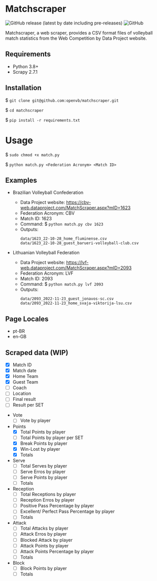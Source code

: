 # Matchscraper
![GitHub release (latest by date including pre-releases)](https://img.shields.io/github/v/release/openvb/matchscraper?include_prereleases)
![GitHub](https://img.shields.io/github/license/openvb/matchscraper)

Matchscraper, a web scraper, provides a CSV format files of volleyball match statistics from the Web Competition by Data Project website.

## Requirements

- Python 3.8+
- Scrapy 2.7.1

## Installation

$ `git clone git@github.com:openvb/matchscraper.git`

$ `cd matchscraper`

$ `pip install -r requirements.txt`

# Usage

$ `sudo chmod +x match.py`

$ `python match.py <Federation Acronym> <Match ID>`

## Examples

- Brazilian Volleyball Confederation
    - Data Project website: https://cbv-web.dataproject.com/MatchScraper.aspx?mID=1623
    - Federation Acronym: CBV
    - Match ID: 1623
    - Command: $ `python match.py cbv 1623`
    - Outputs:
        ```
        data/1623_22-10-28_home_fluminense.csv
        data/1623_22-10-28_guest_barueri-volleyball-club.csv
        ```

- Lithuanian Volleyball Federation
    - Data Project website: https://lvf-web.dataproject.com/MatchScraper.aspx?mID=2093
    - Federation Acronym: LVF
    - Match ID: 2093
    - Command: $ `python match.py lvf 2093`
    - Outputs:
        ```
        data/2093_2022-11-23_guest_jonavos-sc.csv
        data/2093_2022-11-23_home_svaja-viktorija-lsu.csv
        ```

## Page Locales

- pt-BR
- en-GB

## Scraped data (WIP)

- [x] Match ID
- [x] Match date
- [x] Home Team
- [x] Guest Team
- [ ] Coach
- [ ] Location
- [ ] Final result
- [ ] Result per SET

- Vote
    - [ ] Vote by player
- Points
    - [x] Total Points by player
    - [ ] Total Points by player per SET
    - [x] Break Points by player
    - [x] Win-Lost by player
    - [x] Totals
- Serve
    - [ ] Total Serves by player
    - [ ] Serve Erros by player
    - [ ] Serve Points by player
    - [ ] Totals
- Reception
    - [ ] Total Receptions by player
    - [ ] Reception Erros by player
    - [ ] Positive Pass Percentage by player
    - [ ] Excellent/ Perfect Pass Percentage by player
    - [ ] Totals
- Attack
    - [ ] Total Attacks by player
    - [ ] Attack Erros by player
    - [ ] Blocked Attack by player
    - [ ] Attack Points by player
    - [ ] Attack Points Percentage by player
    - [ ] Totals
- Block
    - [ ] Block Points by player
    - [ ] Totals